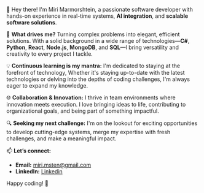 👋 Hey there! I'm Miri Marmorshtein, a passionate software developer with hands-on experience in real-time systems, **AI integration**, and **scalable software solutions**.  

🚀 **What drives me?** Turning complex problems into elegant, efficient solutions. With a solid background in a wide range of technologies—**C#**, **Python**, **React**, **Node.js**, **MongoDB**, and **SQL**—I bring versatility and creativity to every project I tackle.  

💡 **Continuous learning is my mantra:** I'm dedicated to staying at the forefront of technology, Whether it's staying up-to-date with the latest technologies or delving into the depths of coding challenges, I'm always eager to expand my knowledge.

🌐 **Collaboration & Innovation:** I thrive in team environments where innovation meets execution. I love bringing ideas to life, contributing to organizational goals, and being part of something impactful.  

🔍 **Seeking my next challenge:** I'm on the lookout for exciting opportunities to develop cutting-edge systems, merge my expertise with fresh challenges, and make a meaningful impact.  

📫 **Let’s connect:**  
- **Email:** [miri.msten@gmail.com](mailto:miri.msten@gmail.com)  
- **LinkedIn:** [Linkedin](https://www.linkedin.com/in/miri-marmorsten-3a9223338/)  

Happy coding! 🚀

